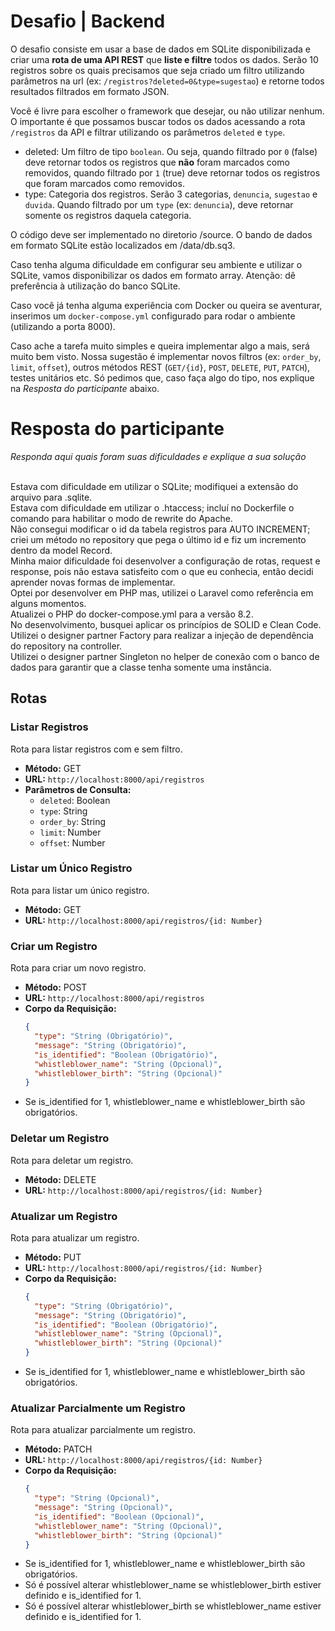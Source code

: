 # Desafio | Backend

O desafio consiste em usar a base de dados em SQLite disponibilizada e criar uma **rota de uma API REST** que **liste e filtre** todos os dados. Serão 10 registros sobre os quais precisamos que seja criado um filtro utilizando parâmetros na url (ex: `/registros?deleted=0&type=sugestao`) e retorne todos resultados filtrados em formato JSON.

Você é livre para escolher o framework que desejar, ou não utilizar nenhum. O importante é que possamos buscar todos os dados acessando a rota `/registros` da API e filtrar utilizando os parâmetros `deleted` e `type`.

* deleted: Um filtro de tipo `boolean`. Ou seja, quando filtrado por `0` (false) deve retornar todos os registros que **não** foram marcados como removidos, quando filtrado por `1` (true) deve retornar todos os registros que foram marcados como removidos.
* type: Categoria dos registros. Serão 3 categorias, `denuncia`, `sugestao` e `duvida`. Quando filtrado por um `type` (ex: `denuncia`), deve retornar somente os registros daquela categoria.

O código deve ser implementado no diretorio /source. O bando de dados em formato SQLite estão localizados em /data/db.sq3.

Caso tenha alguma dificuldade em configurar seu ambiente e utilizar o SQLite, vamos disponibilizar os dados em formato array. Atenção: dê preferência à utilização do banco SQLite.

Caso você já tenha alguma experiência com Docker ou queira se aventurar, inserimos um `docker-compose.yml` configurado para rodar o ambiente (utilizando a porta 8000).

Caso ache a tarefa muito simples e queira implementar algo a mais, será muito bem visto. Nossa sugestão é implementar novos filtros (ex: `order_by`, `limit`, `offset`), outros métodos REST (`GET/{id}`, `POST`, `DELETE`, `PUT`, `PATCH`), testes unitários etc. Só pedimos que, caso faça algo do tipo, nos explique na _Resposta do participante_ abaixo.

# Resposta do participante
_Responda aqui quais foram suas dificuldades e explique a sua solução_

<br>Estava com dificuldade em utilizar o SQLite; modifiquei a extensão do arquivo para .sqlite.
<br>Estava com dificuldade em utilizar o .htaccess; incluí no Dockerfile o comando para habilitar o modo de rewrite do Apache.
<br>Não consegui modificar o id da tabela registros para AUTO INCREMENT; criei um método no repository que pega o último id e fiz um incremento dentro da model Record.
<br>Minha maior dificuldade foi desenvolver a configuração de rotas, request e response, pois não estava satisfeito com o que eu conhecia, então decidi aprender novas formas de implementar.
<br>Optei por desenvolver em PHP mas, utilizei o Laravel como referência em alguns momentos.
<br>Atualizei o PHP do docker-compose.yml para a versão 8.2.
<br>No desenvolvimento, busquei aplicar os princípios de SOLID e Clean Code.
<br>Utilizei o designer partner Factory para realizar a injeção de dependência do repository na controller.
<br>Utilizei o designer partner Singleton no helper de conexão com o banco de dados para garantir que a classe tenha somente uma instância.

## Rotas

### Listar Registros

Rota para listar registros com e sem filtro.

- **Método:** GET
- **URL:** `http://localhost:8000/api/registros`
- **Parâmetros de Consulta:**
  - `deleted`: Boolean
  - `type`: String
  - `order_by`: String
  - `limit`: Number
  - `offset`: Number

### Listar um Único Registro

Rota para listar um único registro.

- **Método:** GET
- **URL:** `http://localhost:8000/api/registros/{id: Number}`

### Criar um Registro

Rota para criar um novo registro.

- **Método:** POST
- **URL:** `http://localhost:8000/api/registros`
- **Corpo da Requisição:**
  ```json
  {
    "type": "String (Obrigatório)",
    "message": "String (Obrigatório)",
    "is_identified": "Boolean (Obrigatório)",
    "whistleblower_name": "String (Opcional)",
    "whistleblower_birth": "String (Opcional)"
  }

- Se is_identified for 1, whistleblower_name e whistleblower_birth são obrigatórios.

### Deletar um Registro

Rota para deletar um registro.

- **Método:** DELETE
- **URL:** `http://localhost:8000/api/registros/{id: Number}`

### Atualizar um Registro

Rota para atualizar um registro.

- **Método:** PUT
- **URL:** `http://localhost:8000/api/registros/{id: Number}`
- **Corpo da Requisição:**
  ```json
  {
    "type": "String (Obrigatório)",
    "message": "String (Obrigatório)",
    "is_identified": "Boolean (Obrigatório)",
    "whistleblower_name": "String (Opcional)",
    "whistleblower_birth": "String (Opcional)"
  }

- Se is_identified for 1, whistleblower_name e whistleblower_birth são obrigatórios.

### Atualizar Parcialmente um Registro

Rota para atualizar parcialmente um registro.

- **Método:** PATCH
- **URL:** `http://localhost:8000/api/registros/{id: Number}`
- **Corpo da Requisição:**
  ```json
  {
    "type": "String (Opcional)",
    "message": "String (Opcional)",
    "is_identified": "Boolean (Opcional)",
    "whistleblower_name": "String (Opcional)",
    "whistleblower_birth": "String (Opcional)"
  }

- Se is_identified for 1, whistleblower_name e whistleblower_birth são obrigatórios.
- Só é possível alterar whistleblower_name se whistleblower_birth estiver definido e is_identified for 1.
- Só é possível alterar whistleblower_birth se whistleblower_name estiver definido e is_identified for 1.
